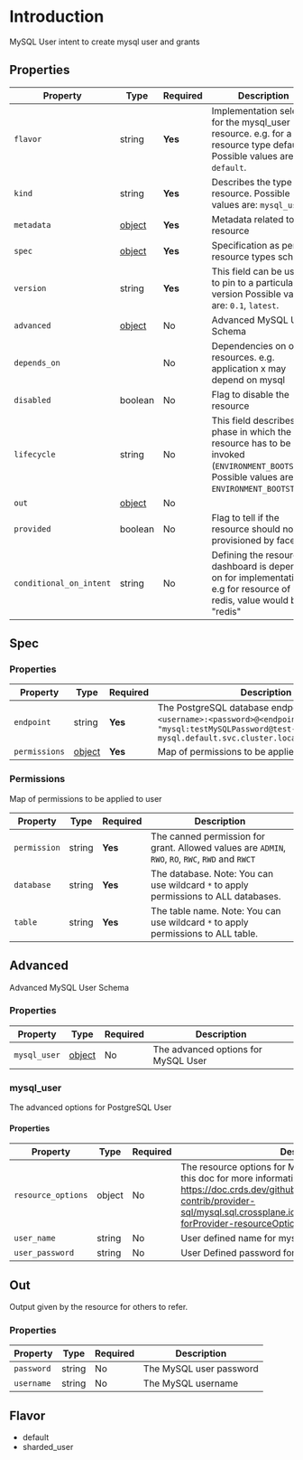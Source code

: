 # Introduction
MySQL User intent to create mysql user and grants

## Properties

| Property                | Type                | Required | Description                                                                                                                                    |
| ----------------------- | ------------------- | -------- | ---------------------------------------------------------------------------------------------------------------------------------------------- |
| `flavor`                | string              | **Yes**  | Implementation selector for the mysql_user resource. e.g. for a resource type default Possible values are: `default`.                          |
| `kind`                  | string              | **Yes**  | Describes the type of resource. Possible values are: `mysql_user`.                                                                             |
| `metadata`              | [object](#metadata) | **Yes**  | Metadata related to the resource                                                                                                               |
| `spec`                  | [object](#spec)     | **Yes**  | Specification as per resource types schema                                                                                                     |
| `version`               | string              | **Yes**  | This field can be used to pin to a particular version Possible values are: `0.1`, `latest`.                                                    |
| `advanced`              | [object](#advanced) | No       | Advanced MySQL User Schema                                                                                                                     |
| `depends_on`            |                     | No       | Dependencies on other resources. e.g. application x may depend on mysql                                                                        |
| `disabled`              | boolean             | No       | Flag to disable the resource                                                                                                                   |
| `lifecycle`             | string              | No       | This field describes the phase in which the resource has to be invoked (`ENVIRONMENT_BOOTSTRAP`) Possible values are: `ENVIRONMENT_BOOTSTRAP`. |
| `out`                   | [object](#out)      | No       |                                                                                                                                                |
| `provided`              | boolean             | No       | Flag to tell if the resource should not be provisioned by facets                                                                               |
| `conditional_on_intent` | string              | No       | Defining the resource dashboard is dependent on for implementation. e.g for resource of kind redis, value would be "redis"                     |

## Spec

### Properties

| Property      | Type                   | Required | Description                                                                                                                                                              |
| ------------- | ---------------------- | -------- | ------------------------------------------------------------------------------------------------------------------------------------------------------------------------ |
| `endpoint`    | string                 | **Yes**  | The PostgreSQL database endpoint. Syntax: `<username>:<password>@<endpoint>:<port>`, Eg: `"mysql:testMySQLPassword@test-mysql.default.svc.cluster.local:3306.local:5432` |
| `permissions` | [object](#Permissions) | **Yes**  | Map of permissions to be applied to user                                                                                                                                 |

### Permissions

Map of permissions to be applied to user

| Property     | Type   | Required | Description                                                                         |
| ------------ | ------ | -------- | ----------------------------------------------------------------------------------- |
| `permission` | string | **Yes**  | The canned permission for grant. Allowed values are `ADMIN`, `RWO`, `RO`, `RWC`, `RWD` and `RWCT` |
| `database`   | string | **Yes**  | The database. Note: You can use wildcard `*` to apply permissions to ALL databases. |
| `table`      | string | **Yes**  | The table name. Note: You can use wildcard `*` to apply permissions to ALL table.   |

## Advanced

Advanced MySQL User Schema

### Properties

| Property     | Type                  | Required | Description                              |
| ------------ | --------------------- | -------- | ---------------------------------------- |
| `mysql_user` | [object](#mysql_user) | No       | The advanced options for MySQL User |

### mysql_user

The advanced options for PostgreSQL User

#### Properties

| Property           | Type   | Required | Description                                                                                                                                                                                                                         |
| ------------------ | ------ | -------- | ----------------------------------------------------------------------------------------------------------------------------------------------------------------------------------------------------------------------------------- |
| `resource_options` | object | No       | The resource options for MySQL User. You can refer to this doc for more information - https://doc.crds.dev/github.com/crossplane-contrib/provider-sql/mysql.sql.crossplane.io/User/v1alpha1@v0.7.0#spec-forProvider-resourceOptions |
| `user_name` | string | No       | User defined name for mysql shard user |
| `user_password` | string | No       | User Defined password for mysql shard user |

## Out

Output given by the resource for others to refer.

### Properties

| Property   | Type   | Required | Description                  |
| ---------- | ------ | -------- | ---------------------------- |
| `password` | string | No       | The MySQL user password |
| `username` | string | No       | The MySQL username      |

## Flavor

- default
- sharded_user
